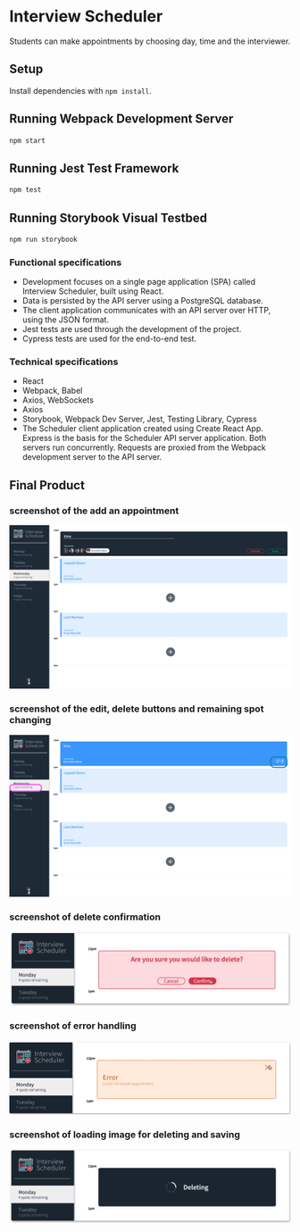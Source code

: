# Interview Scheduler
Students can make appointments by choosing day, time and the interviewer.
## Setup

Install dependencies with `npm install`.

## Running Webpack Development Server

```sh
npm start
```

## Running Jest Test Framework

```sh
npm test
```

## Running Storybook Visual Testbed

```sh
npm run storybook
```

### Functional specifications
* Development focuses on a single page application (SPA) called Interview Scheduler, built using React.
* Data is persisted by the API server using a PostgreSQL database.
* The client application communicates with an API server over HTTP, using the JSON format.
* Jest tests are used through the development of the project.
* Cypress tests are used for the end-to-end test.

### Technical specifications
* React
* Webpack, Babel
* Axios, WebSockets
* Axios
* Storybook, Webpack Dev Server, Jest, Testing Library, Cypress
* The Scheduler client application created using Create React App. Express is the basis for the Scheduler API server application.
Both servers run concurrently. Requests are proxied from the Webpack development server to the API server.

## Final Product

### screenshot of the add an appointment
!["add"](https://github.com/Erica-jihyeon/scheduler/blob/master/docs/add.png)

### screenshot of the edit, delete buttons and remaining spot changing
!["edit_delete_spot"](https://github.com/Erica-jihyeon/scheduler/blob/master/docs/edit_delete_spot.png)

### screenshot of delete confirmation
!["delete"](https://github.com/Erica-jihyeon/scheduler/blob/master/docs/delete_confirm.png)

### screenshot of error handling
!["error"](https://github.com/Erica-jihyeon/scheduler/blob/master/docs/error.png)

### screenshot of loading image for deleting and saving
!["loading"](https://github.com/Erica-jihyeon/scheduler/blob/master/docs/loading.png)